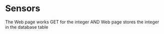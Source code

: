 # Sensors
The Web page works GET for the integer AND Web page stores the integer in the database table
